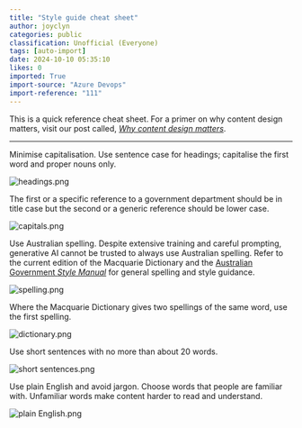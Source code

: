 ```yaml
---
title: "Style guide cheat sheet"
author: joyclyn
categories: public
classification: Unofficial (Everyone)
tags: [auto-import]
date: 2024-10-10 05:35:10
likes: 0
imported: True 
import-source: "Azure Devops"
import-reference: "111"
---
```


This is a quick reference cheat sheet. For a primer on why content design matters, visit our post called, *[Why content design matters](https://developer.qed.qld.gov.au/public/Why-content-design-matters/)*.
 
* * *
 
Minimise capitalisation. Use sentence case for headings; capitalise the first word and proper nouns only.
 
![headings.png](/.attachments/headings-e204f324-6e87-4035-8f2c-5f7ae87bcfd8.png)
 
The first or a specific reference to a government department should be in title case but the second or a generic reference should be lower case.
 
![capitals.png](/.attachments/capitals-fbac12ec-6969-46c0-92bc-385bddeb7c80.png)
 
Use Australian spelling. Despite extensive training and careful prompting, generative AI cannot be trusted to always use Australian spelling. Refer to the current edition of the Macquarie Dictionary and the [Australian Government *Style Manual*](https://www.stylemanual.gov.au/) for general spelling and style guidance.
 
![spelling.png](/.attachments/spelling-81817bd2-f687-4bca-9078-c9e50c281a71.png)
 
Where the Macquarie Dictionary gives two spellings of the same word, use the first spelling.
 
![dictionary.png](/.attachments/dictionary-302878a4-3a07-4a6a-921b-9fefec36416c.png)
 
Use short sentences with no more than about 20 words.
 
![short sentences.png](/.attachments/short%20sentences-b8ffbb03-1dc2-4fd2-893d-8ea992c4eb0f.png)
 
Use plain English and avoid jargon. Choose words that people are familiar with. Unfamiliar words make content harder to read and understand.
 
![plain English.png](/.attachments/plain%20English-b139fb8f-575b-4b93-93fc-76d6c7519f1d.png)
